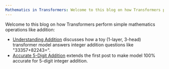```yaml
---
Mathematics in Transformers: Welcome to this blog on how Transformers perform simple mathematics operations like addition  
---
```


Welcome to this blog on how Transformers perform simple mathematics operations like addition:

- <a href="{{site.url}}/2023/10/14/Understanding-Addition.html">Understanding Addition</a> discusses how a toy (1-layer, 3-head) transformer model answers integer addition questions like "33357+82243=". 
- <a href="{{site.url}}/2023/10/19/Accurate-5-Digit-Addition.html">Accurate 5-Digit Addition</a> extends the first post to make model 100% accurate for 5-digit integer addition.



